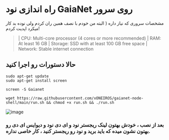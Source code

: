 # راه اندازی نود GaiaNet روی سرور
مشخصات سروری که نیاز داره ( البته من خودم با نصف همین ران کردم ولی نوده بد کار میکرد اپدیت کردم!
> | CPU: Multi-core processor (4 cores or more recommended)
> | RAM: At least 16 GB
> | Storage: SSD with at least 100 GB free space
> | Network: Stable internet connection

## حالا دستورات رو اجرا کنید

```
sudo apt-get update
sudo apt-get install screen
```

```
screen -S Gaianet
```

```
wget https://raw.githubusercontent.com/xONEIROS/gaianet-node-shell/main/run.sh && chmod +x run.sh && ./run.sh
```
![image](https://github.com/user-attachments/assets/2dfbdcfa-650b-420d-8897-c84cce400463)

### بعد از نصب ، خودش بهتون لینک ریجستر نود و ای دی نود و دیوایس ای دی رو بهتون نشون میده که باید برید و نود رو ریجستر کنید ، کار خاصی نداره.



    
    
    

